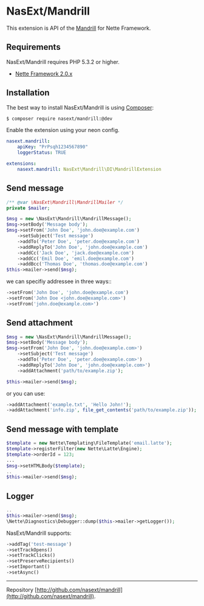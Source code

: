 NasExt/Mandrill
===========================

This extension is API of the [Mandrill](http://mandrill.com) for Nette Framework.

Requirements
------------

NasExt/Mandrill requires PHP 5.3.2 or higher.

- [Nette Framework 2.0.x](https://github.com/nette/nette)


Installation
------------

The best way to install NasExt/Mandrill is using  [Composer](http://getcomposer.org/):

```sh
$ composer require nasext/mandrill:@dev
```

Enable the extension using your neon config.

```yml
nasext.mandrill:
	apiKey: "PrPsqh1234567890"
	loggerStatus: TRUE

extensions:
	nasext.mandrill: NasExt\Mandrill\DI\MandrillExtension
```

Send message
--------------------

```php
/** @var \NasExt\Mandrill\MandrillMailer */
private $mailer;

$msg = new \NasExt\Mandrill\MandrillMessage();
$msg->setBody('Message body');
$msg->setFrom('John Doe', 'john.doe@example.com')
	->setSubject('Test message')
	->addTo('Peter Doe', 'peter.doe@example.com')
	->addReplyTo('John Doe', 'john.doe@example.com')
	->addCc('Jack Doe', 'jack.doe@example.com')
    ->addCc('Emil Doe', 'emil.doe@example.com')
    ->addBcc('Thomas Doe', 'thomas.doe@example.com')
$this->mailer->send($msg);
```

we can specifiy addressee in three ways::
```php
->setFrom('John Doe', 'john.doe@example.com')
->setFrom('John Doe <john.doe@example.com>')
->setFrom('john.doe@example.com>')
```

Send attachment
--------------------

```php
$msg = new \NasExt\Mandrill\MandrillMessage();
$msg->setBody('Message body');
$msg->setFrom('John Doe', 'john.doe@example.com>')
	->setSubject('Test message')
	->addTo('Peter Doe', 'peter.doe@example.com>')
	->addReplyTo('John Doe', 'john.doe@example.com>')
	->addAttachment('path/to/example.zip');

$this->mailer->send($msg);
```

or you can use:
```php
->addAttachment('example.txt', 'Hello John!');
->addAttachment('info.zip', file_get_contents('path/to/example.zip'));
```

Send message with template
--------------------
```php
$template = new Nette\Templating\FileTemplate('email.latte');
$template->registerFilter(new Nette\Latte\Engine);
$template->orderId = 123;
...
$msg->setHTMLBody($template);
..
$this->mailer->send($msg);
```


Logger
--------------------
```php
..
$this->mailer->send($msg);
\Nette\Diagnostics\Debugger::dump($this->mailer->getLogger());
```

NasExt/Mandrill supports:
```php
->addTag('test-message')
->setTrackOpens()
->setTrackClicks()
->setPreserveRecipients()
->setImportant()
->setAsync()
```


-----

Repository [http://github.com/nasext/mandrill](http://github.com/nasext/mandrill).